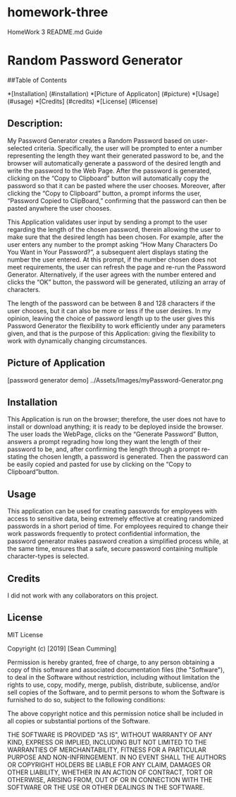 # homework-three

HomeWork 3 README.md Guide

# Random Password Generator

##Table of Contents 

*[Installation] (#installation)
*[Picture of Applicaton] (#picture)
*[Usage] (#usage)
*[Credits] (#credits)
*[License] (#license)

## Description:

My Password Generator creates a Random Password based on user-selected criteria.  Specifically, the user will be prompted to enter a number representing the length they want their generated password to be, and the browser will automatically generate a password of the desired length and write the password to the Web Page.  After the password is generated, clicking on the “Copy to Clipboard” button will automatically copy the password so that it can be pasted where the user chooses.  Moreover, after clicking the “Copy to Clipboard” button, a prompt informs the user, “Password Copied to ClipBoard,” confirming that the password can then be pasted anywhere the user chooses.  

This Application validates user input by sending a prompt to the user regarding the length of the chosen password, therein allowing the user to make sure that the desired length has been chosen.  For example, after the user enters any number to the prompt asking “How Many Characters Do You Want in Your Password?”, a subsequent alert displays stating the number the user entered.  At this prompt, if the number chosen does not meet requirements, the user can refresh the page and re-run the Password Generator.  Alternatively, if the user agrees with the number entered and clicks the “OK” button, the password will be generated, utilizing an array of characters.  

The length of the password can be between 8 and 128 characters if the user chooses, but it can also be more or less if the user desires.  In my opinion, leaving the choice of password length up to the user gives this Password Generator the flexibility to work efficiently under any parameters given, and that is the purpose of this Application: giving the flexibility to work with dynamically changing circumstances.  

## Picture of Application

[password generator demo] ../Assets/Images/myPassword-Generator.png

## Installation
This Application is run on the browser; therefore, the user does not have to install or download anything; it is ready to be deployed inside the browser.  The user loads the WebPage, clicks on the “Generate Password” Button, answers a prompt regrading how long they want the length of their password to be, and, after confirming the length through a prompt re-stating the chosen length, a password is generated.  Then the password can be easily copied and pasted for use by clicking on the “Copy to Clipboard”button.  

## Usage

This application can be used for creating passwords for employees with access to sensitive data, being extremely effective at creating randomized passwords in a short period of time.  For employees required to change their work passwords frequently to protect confidential information, the password generator makes password creation a simplified process while, at the same time, ensures that a safe, secure password containing multiple character-types is selected.  

## Credits

I did not work with any collaborators on this project.  

## License 

MIT License

Copyright (c) [2019] [Sean Cumming]

Permission is hereby granted, free of charge, to any person obtaining a copy
of this software and associated documentation files (the "Software"), to deal
in the Software without restriction, including without limitation the rights
to use, copy, modify, merge, publish, distribute, sublicense, and/or sell
copies of the Software, and to permit persons to whom the Software is
furnished to do so, subject to the following conditions:

The above copyright notice and this permission notice shall be included in all
copies or substantial portions of the Software.

THE SOFTWARE IS PROVIDED "AS IS", WITHOUT WARRANTY OF ANY KIND, EXPRESS OR IMPLIED, INCLUDING BUT NOT LIMITED TO THE WARRANTIES OF MERCHANTABILITY, FITNESS FOR A PARTICULAR PURPOSE AND NON-INFRINGEMENT. IN NO EVENT SHALL THE AUTHORS OR COPYRIGHT HOLDERS BE LIABLE FOR ANY CLAIM, DAMAGES OR OTHER LIABILITY, WHETHER IN AN ACTION OF CONTRACT, TORT OR OTHERWISE, ARISING FROM, OUT OF OR IN CONNECTION WITH THE SOFTWARE OR THE USE OR OTHER DEALINGS IN THE SOFTWARE.
